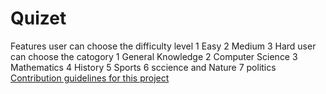 # Quizet
Features 
user can choose the difficulty level
 1 Easy
 2 Medium
 3 Hard
user can choose the catogory
 1 General Knowledge 
 2 Computer Science
 3 Mathematics
 4 History
 5 Sports
 6 sccience and Nature
 7 politics
[Contribution guidelines for this project](assests/Picture1.jpg)
